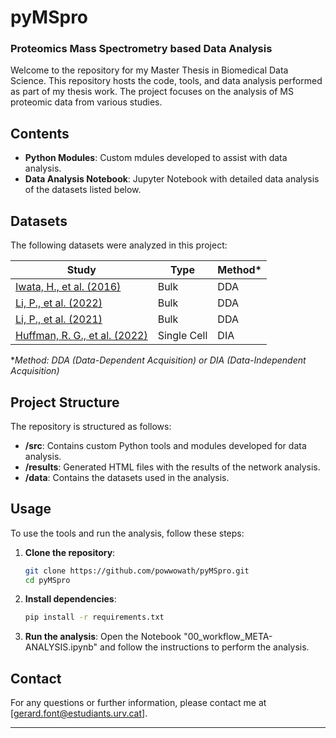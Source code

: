 # pyMSpro
### Proteomics Mass Spectrometry based Data Analysis 

Welcome to the repository for my Master Thesis in Biomedical Data Science. This repository hosts the code, tools, and data analysis performed as part of my thesis work. The project focuses on the analysis of MS proteomic data from various studies.

## Contents

- **Python Modules**: Custom mdules developed to assist with data analysis.
- **Data Analysis Notebook**: Jupyter Notebook with detailed data analysis of the datasets listed below.

## Datasets

The following datasets were analyzed in this project:

| Study | Type | Method* |
|-------|-------|----------|
| [Iwata, H., et al. (2016)](https://www.nature.com/articles/ncomms12849) | Bulk | DDA      |
| [Li, P., et al. (2022)](https://link.springer.com/article/10.1631/jzus.B2100930) | Bulk | DDA      |
| [Li, P., et al. (2021)](https://pubmed.ncbi.nlm.nih.gov/34267761/) | Bulk | DDA      |
| [Huffman, R. G., et al. (2022)](https://www.nature.com/articles/s41592-023-01830-1) | Single Cell | DIA      |

**Method: DDA (Data-Dependent Acquisition) or DIA (Data-Independent Acquisition)*

## Project Structure

The repository is structured as follows:

- **/src**: Contains custom Python tools and modules developed for data analysis.
- **/results**: Generated HTML files with the results of the network analysis.
- **/data**: Contains the datasets used in the analysis.


## Usage

To use the tools and run the analysis, follow these steps:

1. **Clone the repository**:
    ```bash
    git clone https://github.com/powwowath/pyMSpro.git
    cd pyMSpro
    ```

2. **Install dependencies**:
    ```bash
    pip install -r requirements.txt
    ```

3. **Run the analysis**:
    Open the Notebook "00_workflow_META-ANALYSIS.ipynb" and follow the instructions to perform the analysis.

## Contact

For any questions or further information, please contact me at [gerard.font@estudiants.urv.cat].

---



